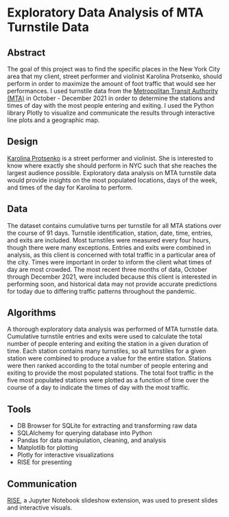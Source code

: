 # Exploratory Data Analysis of MTA Turnstile Data
## **Abstract**

The goal of this project was to find the specific places in the New York City area that my client, street performer and violinist Karolina Protsenko, should perform in order to maximize the amount of foot traffic that would see her performances. I used turnstile data from the [Metropolitan Transit Authority (MTA)](http://web.mta.info/developers/turnstile.html) in October - December 2021 in order to determine the stations and times of day with the most people entering and exiting. I used the Python library Plotly to visualize and communicate the results through interactive line plots and a geographic map.

## **Design**

[Karolina Protsenko](https://www.youtube.com/watch?v=7tQIJMXIG1Q) is a street performer and violinist. She is interested to know where exactly she should perform in NYC such that she reaches the largest audience possible. Exploratory data analysis on MTA turnstile data would provide insights on the most populated locations, days of the week, and times of the day for Karolina to perform.

## **Data**

The dataset contains cumulative turns per turnstile for all MTA stations over the course of 91 days. Turnstile identification, station, date, time, entries, and exits are included. Most turnstiles were measured every four hours, though there were many exceptions. Entries and exits were combined in analysis, as this client is concerned with total traffic in a particular area of the city. Times were important in order to inform the client what times of day are most crowded. The most recent three months of data, October through December 2021, were included because this client is interested in performing soon, and historical data may not provide accurate predictions for today due to differing traffic patterns throughout the pandemic. 

## **Algorithms**

A thorough exploratory data analysis was performed of MTA turnstile data. Cumulative turnstile entries and exits were used to calculate the total number of people entering and exiting the station in a given duration of time. Each station contains many turnstiles, so all turnstiles for a given station were combined to produce a value for the entire station. Stations were then ranked according to the total number of people entering and exiting to provide the most populated stations. The total foot traffic in the five most populated stations were plotted as a function of time over the course of a day to indicate the times of day with the most traffic.

## **Tools**

- DB Browser for SQLite for extracting and transforming raw data
- SQLAlchemy for querying database into Python
- Pandas for data manipulation, cleaning, and analysis
- Matplotlib for plotting
- Plotly for interactive visualizations
- RISE for presenting

## **Communication**

[RISE](https://rise.readthedocs.io/en/stable/index.html#), a Jupyter Notebook slideshow extension, was used to present slides and interactive visuals.
